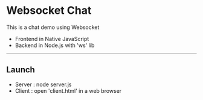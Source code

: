 Websocket Chat
==============

This is a chat demo using Websocket

- Frontend in Native JavaScript
- Backend in Node.js with 'ws' lib

----------------
## Launch

- Server : node server.js
- Client : open 'client.html' in a web browser